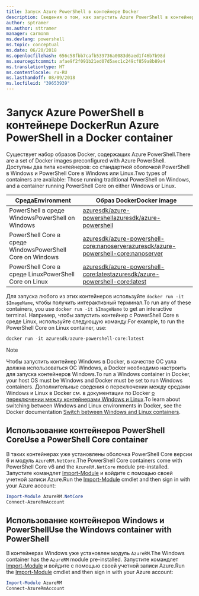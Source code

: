 ```yaml
---
title: Запуск Azure PowerShell в контейнере Docker
description: Сведения о том, как запустить Azure PowerShell в контейнере Docker.
author: sptramer
ms.author: sttramer
manager: carmonm
ms.devlang: powershell
ms.topic: conceptual
ms.date: 06/20/2018
ms.openlocfilehash: 656c58fbb7cafb539736a0083d6aed1f46b7b98d
ms.sourcegitcommit: afae9f2f091b21ed07d5aec1c249cf859a8b89a4
ms.translationtype: HT
ms.contentlocale: ru-RU
ms.lasthandoff: 08/09/2018
ms.locfileid: "39653939"
---
```

# <a name="run-azure-powershell-in-a-docker-container"></a><span data-ttu-id="8e8e4-103">Запуск Azure PowerShell в контейнере Docker</span><span class="sxs-lookup"><span data-stu-id="8e8e4-103">Run Azure PowerShell in a Docker container</span></span>

<span data-ttu-id="8e8e4-104">Существует набор образов Docker, содержащих Azure PowerShell.</span><span class="sxs-lookup"><span data-stu-id="8e8e4-104">There are a set of Docker images preconfigured with Azure PowerShell.</span></span> <span data-ttu-id="8e8e4-105">Доступны два типа контейнеров: со стандартной оболочкой PowerShell в Windows и PowerShell Core в Windows или Linux.</span><span class="sxs-lookup"><span data-stu-id="8e8e4-105">Two types of containers are available: Those running traditional PowerShell on Windows, and a container running PowerShell Core on either Windows or Linux.</span></span>

| <span data-ttu-id="8e8e4-106">Среда</span><span class="sxs-lookup"><span data-stu-id="8e8e4-106">Environment</span></span> | <span data-ttu-id="8e8e4-107">Образ Docker</span><span class="sxs-lookup"><span data-stu-id="8e8e4-107">Docker image</span></span> |
|-------------|--------------|
| <span data-ttu-id="8e8e4-108">PowerShell в среде Windows</span><span class="sxs-lookup"><span data-stu-id="8e8e4-108">PowerShell on Windows</span></span> | [<span data-ttu-id="8e8e4-109">azuresdk/azure-powershell</span><span class="sxs-lookup"><span data-stu-id="8e8e4-109">azuresdk/azure-powershell</span></span>](https://hub.docker.com/r/azuresdk/azure-powershell/) |
| <span data-ttu-id="8e8e4-110">PowerShell Core в среде Windows</span><span class="sxs-lookup"><span data-stu-id="8e8e4-110">PowerShell Core on Windows</span></span> | [<span data-ttu-id="8e8e4-111">azuresdk/azure-powershell-core:nanoserver</span><span class="sxs-lookup"><span data-stu-id="8e8e4-111">azuresdk/azure-powershell-core:nanoserver</span></span>](https://hub.docker.com/r/azuresdk/azure-powershell-core/) |
| <span data-ttu-id="8e8e4-112">PowerShell Core в среде Linux</span><span class="sxs-lookup"><span data-stu-id="8e8e4-112">PowerShell Core on Linux</span></span> | [<span data-ttu-id="8e8e4-113">azuresdk/azure-powershell-core:latest</span><span class="sxs-lookup"><span data-stu-id="8e8e4-113">azuresdk/azure-powershell-core:latest</span></span>](https://hub.docker.com/r/azuresdk/azure-powershell-core/) |

<span data-ttu-id="8e8e4-114">Для запуска любого из этих контейнеров используйте `docker run -it $ImageName`, чтобы получить интерактивный терминал.</span><span class="sxs-lookup"><span data-stu-id="8e8e4-114">To run any of these containers, you use `docker run -it $ImageName` to get an interactive terminal.</span></span> <span data-ttu-id="8e8e4-115">Например, чтобы запустить контейнер с PowerShell Core в среде Linux, используйте следующую команду:</span><span class="sxs-lookup"><span data-stu-id="8e8e4-115">For example, to run the PowerShell Core on Linux container, use:</span></span>

```powershell
docker run -it azuresdk/azure-powershell-core:latest
```

> [!NOTE]
> <span data-ttu-id="8e8e4-116">Чтобы запустить контейнер Windows в Docker, в качестве ОС узла должна использоваться ОС Windows, а Docker необходимо настроить для запуска контейнеров Windows.</span><span class="sxs-lookup"><span data-stu-id="8e8e4-116">To run a Windows container in Docker, your host OS must be Windows and Docker must be set to run Windows containers.</span></span> <span data-ttu-id="8e8e4-117">Дополнительные сведения о переключении между средами Windows и Linux в Docker см. в документации по Docker [о переключении между контейнерами Windows и Linux](https://docs.docker.com/docker-for-windows/#switch-between-windows-and-linux-containers).</span><span class="sxs-lookup"><span data-stu-id="8e8e4-117">To learn about switching between Windows and Linux environments in Docker, see the Docker documentation [Switch between Windows and Linux containers](https://docs.docker.com/docker-for-windows/#switch-between-windows-and-linux-containers).</span></span>

## <a name="use-a-powershell-core-container"></a><span data-ttu-id="8e8e4-118">Использование контейнеров PowerShell Core</span><span class="sxs-lookup"><span data-stu-id="8e8e4-118">Use a PowerShell Core container</span></span>

<span data-ttu-id="8e8e4-119">В таких контейнерах уже установлены оболочка PowerShell Core версии 6 и модуль `AzureRM.NetCore`.</span><span class="sxs-lookup"><span data-stu-id="8e8e4-119">The PowerShell Core containers come with PowerShell Core v6 and the `AzureRM.NetCore` module pre-installed.</span></span> <span data-ttu-id="8e8e4-120">Запустите командлет [Import-Module](/powershell/module/microsoft.powershell.core/import-module) и войдите с помощью своей учетной записи Azure.</span><span class="sxs-lookup"><span data-stu-id="8e8e4-120">Run the [Import-Module](/powershell/module/microsoft.powershell.core/import-module) cmdlet and then sign in with your Azure account:</span></span>

```powershell
Import-Module AzureRM.NetCore
Connect-AzureRmAccount
```

## <a name="use-the-windows-container-with-powershell"></a><span data-ttu-id="8e8e4-121">Использование контейнеров Windows и PowerShell</span><span class="sxs-lookup"><span data-stu-id="8e8e4-121">Use the Windows container with PowerShell</span></span>

<span data-ttu-id="8e8e4-122">В контейнерах Windows уже установлен модуль `AzureRM`.</span><span class="sxs-lookup"><span data-stu-id="8e8e4-122">The Windows container has the `AzureRM` module pre-installed.</span></span> <span data-ttu-id="8e8e4-123">Запустите командлет [Import-Module](/powershell/module/microsoft.powershell.core/import-module) и войдите с помощью своей учетной записи Azure.</span><span class="sxs-lookup"><span data-stu-id="8e8e4-123">Run the [Import-Module](/powershell/module/microsoft.powershell.core/import-module) cmdlet and then sign in with your Azure account:</span></span>

```powershell
Import-Module AzureRM
Connect-AzureRmAccount
```